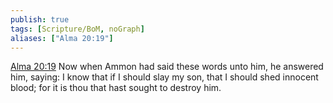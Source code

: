 ```yaml
---
publish: true
tags: [Scripture/BoM, noGraph]
aliases: ["Alma 20:19"]
---
```

[Alma 20:19](https://churchofjesuschrist.org/study/scriptures/bofm/alma/20?lang=eng&id=p19#p19) Now when Ammon had said these words unto him, he answered him, saying: I know that if I should slay my son, that I should shed innocent blood; for it is thou that hast sought to destroy him.
